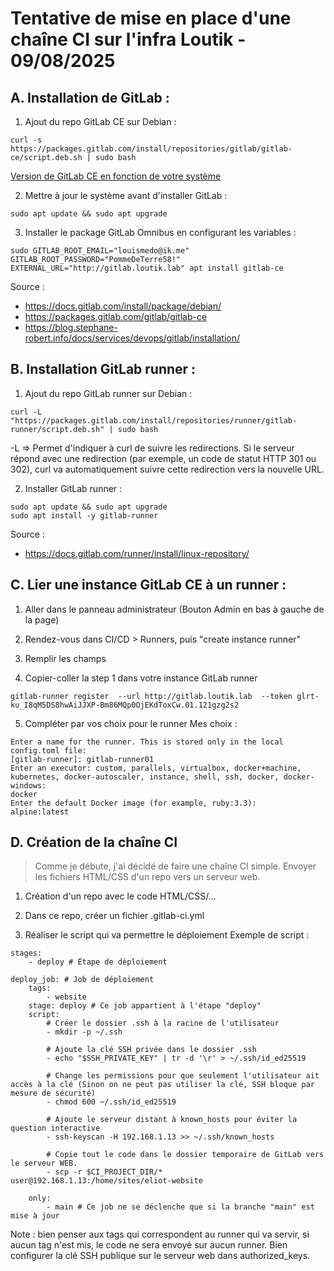# **Tentative** de mise en place d'une chaîne CI sur l'infra Loutik - 09/08/2025

## A. Installation de GitLab :

1. Ajout du repo GitLab CE sur Debian :
```
curl -s https://packages.gitlab.com/install/repositories/gitlab/gitlab-ce/script.deb.sh | sudo bash
```
[Version de GitLab CE en fonction de votre système](https://packages.gitlab.com/gitlab/gitlab-ce)

2. Mettre à jour le système avant d'installer GitLab :
```
sudo apt update && sudo apt upgrade
```

3. Installer le package GitLab Omnibus en configurant les variables :
```
sudo GITLAB_ROOT_EMAIL="louismedo@ik.me" GITLAB_ROOT_PASSWORD="PommeDeTerre58!" EXTERNAL_URL="http://gitlab.loutik.lab" apt install gitlab-ce
```

Source :
- https://docs.gitlab.com/install/package/debian/
- https://packages.gitlab.com/gitlab/gitlab-ce
- https://blog.stephane-robert.info/docs/services/devops/gitlab/installation/

## B. Installation GitLab runner :

1. Ajout du repo GitLab runner sur Debian :
```
curl -L "https://packages.gitlab.com/install/repositories/runner/gitlab-runner/script.deb.sh" | sudo bash
```
-L => Permet d'indiquer à curl de suivre les redirections. Si le serveur répond avec une redirection (par exemple, un code de statut HTTP 301 ou 302), curl va automatiquement suivre cette redirection vers la nouvelle URL.

2. Installer GitLab runner :
```
sudo apt update && sudo apt upgrade
sudo apt install -y gitlab-runner
```

Source :
- https://docs.gitlab.com/runner/install/linux-repository/

## C. Lier une instance GitLab CE à un runner :

1. Aller dans le panneau administrateur (Bouton Admin en bas à gauche de la page)

2. Rendez-vous dans CI/CD > Runners, puis "create instance runner"

3. Remplir les champs

4. Copier-coller la step 1 dans votre instance GitLab runner
```
gitlab-runner register  --url http://gitlab.loutik.lab  --token glrt-ku_I8qM5DS8hwAiJJXP-Bm86MQp0OjEKdToxCw.01.121gzg2s2
```

5. Compléter par vos choix pour le runner
Mes choix :
```
Enter a name for the runner. This is stored only in the local config.toml file:
[gitlab-runner]: gitlab-runner01
Enter an executor: custom, parallels, virtualbox, docker+machine, kubernetes, docker-autoscaler, instance, shell, ssh, docker, docker-windows:
docker
Enter the default Docker image (for example, ruby:3.3):
alpine:latest
```

## D. Création de la chaîne CI

> Comme je débute, j'ai décidé de faire une chaîne CI simple. Envoyer les fichiers HTML/CSS d'un repo vers un serveur web.

1. Création d'un repo avec le code HTML/CSS/...

2. Dans ce repo, créer un fichier .gitlab-ci.yml

3. Réaliser le script qui va permettre le déploiement
Exemple de script :
```
stages:
    - deploy # Étape de déploiement

deploy_job: # Job de déploiement
    tags:
        - website
    stage: deploy # Ce job appartient à l'étape "deploy"
    script:
        # Créer le dossier .ssh à la racine de l'utilisateur
        - mkdir -p ~/.ssh

        # Ajoute la clé SSH privée dans le dossier .ssh
        - echo "$SSH_PRIVATE_KEY" | tr -d '\r' > ~/.ssh/id_ed25519

        # Change les permissions pour que seulement l'utilisateur ait accès à la clé (Sinon on ne peut pas utiliser la clé, SSH bloque par mesure de sécurité)
        - chmod 600 ~/.ssh/id_ed25519

        # Ajoute le serveur distant à known_hosts pour éviter la question interactive
        - ssh-keyscan -H 192.168.1.13 >> ~/.ssh/known_hosts

        # Copie tout le code dans le dossier temporaire de GitLab vers le serveur WEB.
        - scp -r $CI_PROJECT_DIR/* user@192.168.1.13:/home/sites/eliot-website

    only:
        - main # Ce job ne se déclenche que si la branche "main" est mise à jour
```

Note : bien penser aux tags qui correspondent au runner qui va servir, si aucun tag n'est mis, le code ne sera envoyé sur aucun runner. Bien configurer la clé SSH publique sur le serveur web dans authorized_keys.
